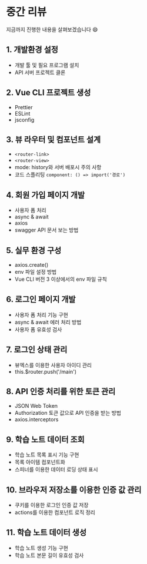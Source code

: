 # 중간 리뷰

지금까지 진행한 내용을 살펴보겠습니다 😄

## 1. 개발환경 설정
- 개발 툴 및 필요 프로그램 설치
- API 서버 프로젝트 클론

## 2. Vue CLI 프로젝트 생성

- Prettier
- ESLint
- jsconfig

## 3. 뷰 라우터 및 컴포넌트 설계

- `<router-link>`
- `<router-view>`
- mode: history와 서버 배포시 주의 사항
- 코드 스플리팅 `component: () => import('경로')`

## 4. 회원 가입 페이지 개발

- 사용자 폼 처리
- async & await
- axios
- swagger API 문서 보는 방법

## 5. 실무 환경 구성

- axios.create()
- env 파일 설정 방법
- Vue CLI 버전 3 이상에서의 env 파일 규칙

## 6. 로그인 페이지 개발

- 사용자 폼 처리 기능 구현
- async & await 에러 처리 방법
- 사용자 폼 유효성 검사

## 7. 로그인 상태 관리

- 뷰엑스를 이용한 사용자 아이디 관리
- this.$router.push('/main')

## 8. API 인증 처리를 위한 토큰 관리

- JSON Web Token
- Authorization 토큰 값으로 API 인증을 받는 방법
- axios.interceptors

## 9. 학습 노트 데이터 조회

- 학습 노트 목록 표시 기능 구현
- 목록 아이템 컴포넌트화
- 스피너를 이용한 데이터 로딩 상태 표시

## 10. 브라우저 저장소를 이용한 인증 값 관리

- 쿠키를 이용한 로그인 인증 값 저장
- actions를 이용한 컴포넌트 로직 정리

## 11. 학습 노트 데이터 생성

- 학습 노트 생성 기능 구현
- 학습 노트 본문 길이 유효성 검사